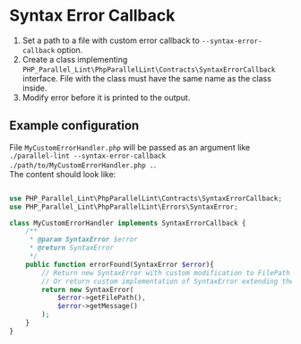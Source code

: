 # Syntax Error Callback

1. Set a path to a file with custom error callback to `--syntax-error-callback` option.
1. Create a class implementing `PHP_Parallel_Lint\PhpParallelLint\Contracts\SyntaxErrorCallback` interface. File with the class must have the same name as the class inside.
1. Modify error before it is printed to the output.

## Example configuration

File `MyCustomErrorHandler.php` will be passed as an argument like `./parallel-lint --syntax-error-callback ./path/to/MyCustomErrorHandler.php .`.<br>
The content should look like:

```php

use PHP_Parallel_Lint\PhpParallelLint\Contracts\SyntaxErrorCallback;
use PHP_Parallel_Lint\PhpParallelLint\Errors\SyntaxError;

class MyCustomErrorHandler implements SyntaxErrorCallback {
	/**
     * @param SyntaxError $error
     * @return SyntaxError
     */
    public function errorFound(SyntaxError $error){
    	// Return new SyntaxError with custom modification to FilePath or Message
    	// Or return custom implementation of SyntaxError extending the original one...
    	return new SyntaxError(
    		$error->getFilePath(),
    		$error->getMessage()
    	);
    }
}
```
